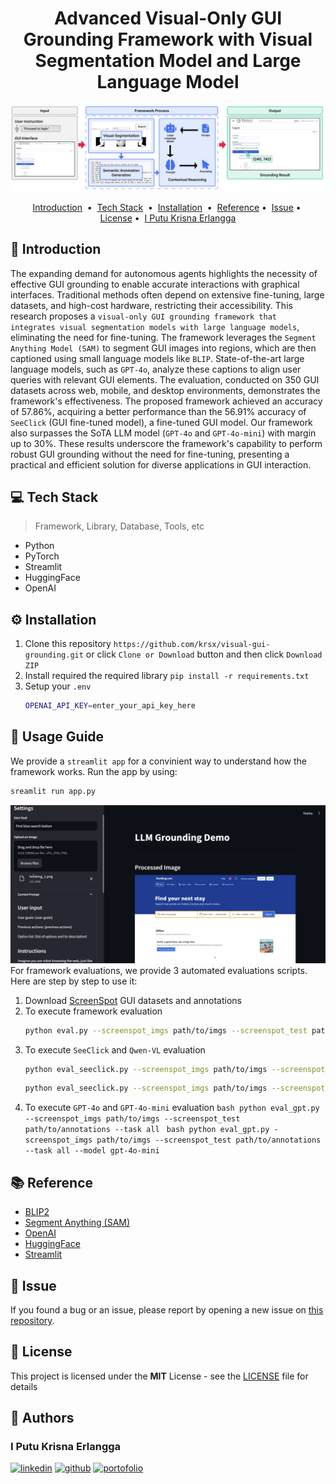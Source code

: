 <!-- git remote add origin https|ssh:path/to/the/repository.git  -->
<!-- git pull origin main --rebase -->
<div align="center">
<h1> Advanced Visual-Only GUI Grounding Framework with Visual Segmentation Model and Large Language Model </h1>
<a href="https://github.com/krsx/visual-gui-grounding.git">
    <img src="./img/framework-diagram.png" alt="readme-project-template">
</a>
</div>

<!-- You can make badge by read on official documentation at https://shields.io/badges -->

<p align="center">
<a href="#-introduction">Introduction</a> &nbsp;&bull;&nbsp;
<a href="#-tech-stack">Tech Stack</a> &nbsp;&bull;&nbsp;
<a href="#%EF%B8%8F-installation">Installation</a> &nbsp;&bull;&nbsp;
<!-- <a href="#%EF%B8%8F-demo">Demo</a> &nbsp;&bull;&nbsp; -->
<a href="#-reference">Reference</a>&nbsp;&bull;&nbsp;
<a href="#-issue">Issue</a>&nbsp;&bull;&nbsp;
<a href="#-license">License</a>&nbsp;&bull;&nbsp;
<a href="#-author">I Putu Krisna Erlangga</a>
</p>

## 📄 Introduction

The expanding demand for autonomous agents highlights the necessity of effective GUI grounding to enable accurate interactions with graphical interfaces. Traditional methods often depend on extensive fine-tuning, large datasets, and high-cost hardware, restricting their accessibility. This research proposes a `visual-only GUI grounding framework that integrates visual segmentation models with large language models`, eliminating the need for fine-tuning. The framework leverages the `Segment Anything Model (SAM)` to segment GUI images into regions, which are then captioned using small language models like `BLIP`. State-of-the-art large language models, such as `GPT-4o`, analyze these captions to align user queries with relevant GUI elements. The evaluation, conducted on 350 GUI datasets across web, mobile, and desktop environments, demonstrates the framework's effectiveness. The proposed framework achieved an accuracy of 57.86%, acquiring a better performance than the 56.91% accuracy of `SeeClick` (GUI fine-tuned model), a fine-tuned GUI model. Our framework also surpasses the SoTA LLM model (`GPT-4o` and `GPT-4o-mini`) with margin up to 30%. These results underscore the framework's capability to perform robust GUI grounding without the need for fine-tuning, presenting a practical and efficient solution for diverse applications in GUI interaction.

## 💻 Tech Stack

> Framework, Library, Database, Tools, etc

<!-- You can search the logo with https://simpleicons.org and copy the name in logo=copyhere same with color after badge/YourText-YourColor-->

- Python
- PyTorch
- Streamlit
- HuggingFace
- OpenAI

## ⚙️ Installation

1. Clone this repository `https://github.com/krsx/visual-gui-grounding.git` or click `Clone or Download` button and then click `Download ZIP`
2. Install required the required library `pip install -r requirements.txt`
3. Setup your `.env`
   ```bash
   OPENAI_API_KEY=enter_your_api_key_here
   ```

## 🔎 Usage Guide

We provide a `streamlit app` for a convinient way to understand how the framework works. Run the app by using:

```bash
sreamlit run app.py
```

 <img src="./img/framework-streamlit-demo.png" alt="readme-project-template">

<br>
For framework evaluations, we provide 3 automated evaluations scripts. Here are step by step to use it:

1. Download [ScreenSpot](https://drive.google.com/drive/folders/1FuFT05yXOV_QxhwYft85YTLOgaIYm_fS) GUI datasets and annotations
2. To execute framework evaluation
   ```bash
   python eval.py --screenspot_imgs path/to/imgs --screenspot_test path/to/annotations--task all
   ```
3. To execute `SeeClick` and `Qwen-VL` evaluation
   ```bash
   python eval_seeclick.py --screenspot_imgs path/to/imgs --screenspot_test path/to/annotations--task all
   ```
   ```bash
   python eval_seeclick.py --screenspot_imgs path/to/imgs --screenspot_test path/to/annotations--task all --model qwen
   ```
4. To execute `GPT-4o` and `GPT-4o-mini` evaluation
`bash
    python eval_gpt.py --screenspot_imgs path/to/imgs --screenspot_test path/to/annotations --task all
    `
`bash
    python eval_gpt.py -screenspot_imgs path/to/imgs --screenspot_test path/to/annotations --task all --model gpt-4o-mini
    `
<!-- ## 📽️ Demo

<!-- If Needed  -->
<!-- <div align="center">
    <img src="./img/demo.gif" alt="Demo">
</div> -->

## 📚 Reference

<!-- If Needed -->

- [BLIP2](https://huggingface.co/docs/transformers/main/model_doc/blip-2#blip-2)
- [Segment Anything (SAM)](https://github.com/facebookresearch/segment-anything)
- [OpenAI](https://platform.openai.com/docs/overview)
- [HuggingFace](https://huggingface.co/models)
- [Streamlit](https://streamlit.io/)

## 🚩 Issue

If you found a bug or an issue, please report by opening a new issue on [this repository](<[https://github.com/zer0-911/paper-drone/issues](https://github.com/krsx/erina-bisindo-translator/issues)>).

## 📝 License

This project is licensed under the **MIT** License - see the [LICENSE](LICENSE) file for details

## 📌 Authors

<p align="center">
<h3> I Putu Krisna Erlangga </h3>
<a target="_blank" href="https://www.linkedin.com/in/krisna-erlangga/"><img height="20" src="https://img.shields.io/badge/LinkedIn-0077B5?style=for-the-badge&logo=linkedin&logoColor=white" alt="linkedin" /></a>
<a target="_blank" href="https://github.com/krsx"><img height="20" src="https://img.shields.io/badge/Github-000000?style=for-the-badge&logo=github&logoColor=white" alt="github"/></a>
<a target="_blank" href="https://krsx-dev.framer.website/">
<img height="20" src="https://img.shields.io/badge/Portfolio-00BC8E?style=for-the-badge&logo=googlecloud&logoColor=white" alt="portofolio"/>
</a>
</p>
